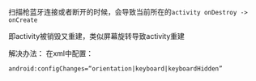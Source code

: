 扫描枪蓝牙连接或者断开的时候，会导致当前所在的`activity onDestroy -> onCreate`

即activity被销毁又重建，类似屏幕旋转导致activity重建

解决办法： 在xml中配置：

```
android:configChanges=“orientation|keyboard|keyboardHidden”
```